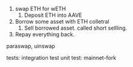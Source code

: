 1. swap ETH for wETH
    1. Deposit ETH into AAVE
2. Borrow some asset  with ETH colletral
    1. Sell borrowed asset. called short sellling.
3. Repay everything back.

paraswap, uinswap

tests:
integration test
unit test: mainnet-fork